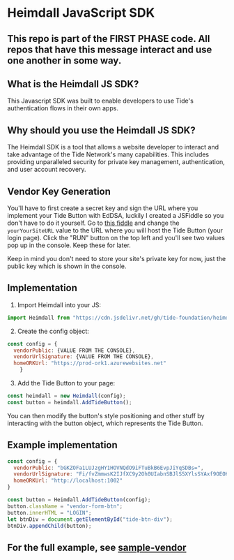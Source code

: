 # Heimdall JavaScript SDK

## This repo is part of the FIRST PHASE code. All repos that have this message interact and use one another in some way.

## What is the Heimdall JS SDK?
This Javascript SDK was built to enable developers to use Tide's authentication flows in their own apps.

## Why should you use the Heimdall JS SDK?
The Heimdall SDK is a tool that allows a website developer to interact and take advantage of the Tide Network's many capabilities. This includes providing unparalleled security for private key management, authentication, and user account recovery.

## Vendor Key Generation
You'll have to first create a secret key and sign the URL where you implement your Tide Button with EdDSA, luckily I created a JSFiddle so you don't have to do it yourself. Go to [this fiddle](https://jsfiddle.net/NotMyDog/vos0eLbq/1/) and change the ```yourYourSiteURL``` value to the URL where you will host the Tide Button (your login page). Click the "RUN" button on the top left and you'll see two values pop up in the console. Keep these for later.

Keep in mind you don't need to store your site's private key for now, just the public key which is shown in the console.

## Implementation
1. Import Heimdall into your JS:
```javascript
import Heimdall from "https://cdn.jsdelivr.net/gh/tide-foundation/heimdall@main/heimdall.js";
```
2. Create the config object:
```javascript
const config = {
  vendorPublic: {VALUE FROM THE CONSOLE},
  vendorUrlSignature: {VALUE FROM THE CONSOLE},
  homeORKUrl: "https://prod-ork1.azurewebsites.net"
    }
```

3. Add the Tide Button to your page:
```javascript
const heimdall = new Heimdall(config);
const button = heimdall.AddTideButton();
```

You can then modify the button's style positioning and other stuff by interacting with the button object, which represents the Tide Button.

## Example implementation
```javascript
const config = {
  vendorPublic: "bGKZOFa1LUJzgHY1HOVNQdO9iFTuBkB6EvpJiYqSDBs=",
  vendorUrlSignature: "Fi/fvZmmwsK2IJfXC9y2Oh0UIabnSBJlS5XYlsSYAxf9OEOK543D6nM5b5Xs2h2GFl93AzJ7yrU1u7fzk4/EDQ==",
  homeORKUrl: "http://localhost:1002"
}

const button = Heimdall.AddTideButton(config);
button.className = "vendor-form-btn";
button.innerHTML = "LOGIN";
let btnDiv = document.getElementById("tide-btn-div");
btnDiv.appendChild(button);

```

## For the full example, see [sample-vendor](https://github.com/tide-foundation/sample-vendor/tree/main)
